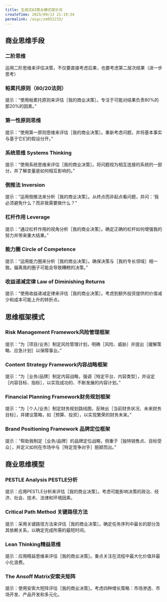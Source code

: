```yaml
---
title: 生成式AI商业模式提示词
createTime: 2025/09/13 21:19:34
permalink: /aigc/zm952233/
---
```

## 商业思维手段

### 二阶思维

运用二阶思维来评估决策，不仅要直接考虑后果，也要考虑第二层次结果（进一步思考）

### 帕累托原则（80/20法则）

提示：“使用帕累托原则来评估［我的商业决策］。专注于可能对结果负责80%的那20%的因素。”

### 第一性原则思维

提示：“使用第一原则思维来评估［我的商业决策］。重新考虑问题，并将基本事实与基于它们的假设分开。”

### 系统思维 Systems Thinking

提示：“使用系统思维来评估［我的商业决策］。将问题视为相互连接的系统的一部分，并了解变量是如何相互影响的。”

### 倒推法 Inversion

提示：“运用倒推法来分析［我的商业决策］。从终点而非起点看问题，并问：‘我必须避免什么？而非我需要做什么？"

### 杠杆作用 Leverage

提示：“通过杠杆作用的视角分析［我的商业决策］。确定正确的杠杆如何增强我的努力并带来重大结果。”

### 能力圈 Circle of Competence

提示：“运用能力圈来分析［我的商业决策］。确保决策与［我的专长领域］相一致。偏离我的圈子可能会导致糟糕的决策。”

### 收益递减定律 Law of Diminishing Returns

提示：“使用收益递减定律来评估［我的商业决策］。考虑到额外投资提供的价值减少和成本可能上升的转折点。

## 思维框架模式

### Risk Management Framework风险管理框架

提示：“为［项目/业务］制定风险管理计划，明确［风险、威胁］并提出［缓解策略、应急计划］以保障事业。”

### Content Strategy Framework内容战略框架

提示：“为［业务/品牌］制定内容战略，强调［特定平台、内容类型］，并设定［内容目标、指标］，以实现成功的、不断发展的内容计划。”

### Financial Planning Framework财务规划框架

提示：“为［个人/业务］制定财务规划路线图，反映出［当前财务状况、未来财务目标］，并建议策略，如［预算、投资］，以实现繁荣的财务未来。”

### Brand Positioning Framework 品牌定位框架

提示：〝帮助我制定［业务/品牌］的品牌定位战略，侧重于［独特销售点、目标受众］，并定义如何在市场中与［特定竞争对手］脱颖而出。”

## 商业思维模型

### PESTLE Analysis PESTLE分析

提示：应用PESTLE分析来评估［我的商业决策］。考虑可能影响决策的政治、经济、社会、技术、法律和环境因素。

### Critical Path Method 关键路径方法

提示：采用关键路径方法来评估［我的商业决策］。确定任务序列中最长的部分及其依赖关系，以确定完成所需的最短时间。

### Lean Thinking精益思维

提示：应用精益思维来评估［我的商业决策］。重点关注在流程中最大化价值并最小化浪费。

### The Ansoff Matrix安索夫矩阵

提示：使用安索大短阵评估［我的商业决策］。考虑四种增长策略：市场渗透、市场开发、产品开发和多元化。